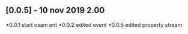 ## [0.0.5] - 10 nov 2019 2.00

*0.0.1 start osam ent
*0.0.2 edited event
*0.0.5 edited property stream
